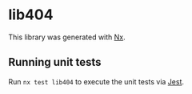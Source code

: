 # lib404

This library was generated with [Nx](https://nx.dev).


## Running unit tests

Run `nx test lib404` to execute the unit tests via [Jest](https://jestjs.io).


